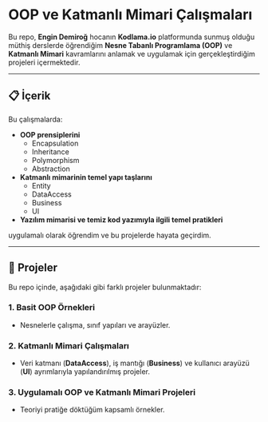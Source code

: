 # OOP ve Katmanlı Mimari Çalışmaları

Bu repo, **Engin Demiroğ** hocanın **Kodlama.io** platformunda sunmuş olduğu müthiş derslerde öğrendiğim **Nesne Tabanlı Programlama (OOP)** ve **Katmanlı Mimari** kavramlarını anlamak ve uygulamak için gerçekleştirdiğim projeleri içermektedir.

---

## 📋 İçerik

Bu çalışmalarda:  

- **OOP prensiplerini**  
  - Encapsulation  
  - Inheritance  
  - Polymorphism  
  - Abstraction  
- **Katmanlı mimarinin temel yapı taşlarını**  
  - Entity  
  - DataAccess  
  - Business  
  - UI  
- **Yazılım mimarisi ve temiz kod yazımıyla ilgili temel pratikleri**  

uygulamalı olarak öğrendim ve bu projelerde hayata geçirdim.

---

## 📁 Projeler

Bu repo içinde, aşağıdaki gibi farklı projeler bulunmaktadır:

### 1. **Basit OOP Örnekleri**  
- Nesnelerle çalışma, sınıf yapıları ve arayüzler.

### 2. **Katmanlı Mimari Çalışmaları**  
- Veri katmanı (**DataAccess**), iş mantığı (**Business**) ve kullanıcı arayüzü (**UI**) ayrımlarıyla yapılandırılmış projeler.

### 3. **Uygulamalı OOP ve Katmanlı Mimari Projeleri**  
- Teoriyi pratiğe döktüğüm kapsamlı örnekler.

